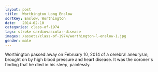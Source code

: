 ```yaml
---
layout: post
title:  Worthington Long Enslow
sortKey: Enslow, Worthington
date:   2014-02-10
categories: class-of-1974
tags: stroke cardiovascular-disease
images: /assets/class-of-1974/worthington-l-enslow-1.jpg
gender: male
---
```

Worthington passed away on February 10, 2014 of a cerebral aneurysm, brought on by high blood pressure and heart disease. It was the coroner's finding that he died in his sleep, painlessly.

